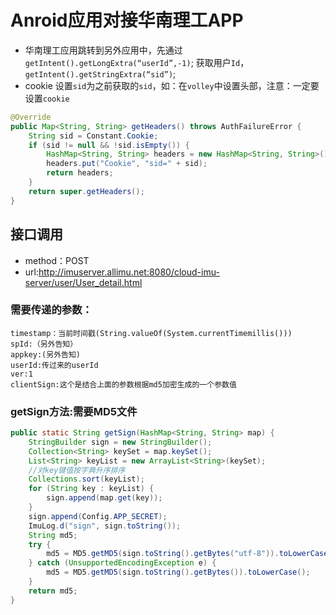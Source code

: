 # Anroid应用对接华南理工APP
- 华南理工应用跳转到另外应用中，先通过`getIntent().getLongExtra(“userId”,-1)`;
获取用户`Id`，`getIntent().getStringExtra(“sid”)`;
- cookie 设置`sid`为之前获取的`sid`，如：在`volley`中设置头部，注意：一定要设置`cookie`


```java
@Override
public Map<String, String> getHeaders() throws AuthFailureError {
    String sid = Constant.Cookie;
    if (sid != null && !sid.isEmpty()) {
        HashMap<String, String> headers = new HashMap<String, String>();
        headers.put("Cookie", "sid=" + sid);
        return headers;
    }
    return super.getHeaders();
}
```

## 接口调用
- method：POST
- url:http://imuserver.allimu.net:8080/cloud-imu-server/user/User_detail.html

### 需要传递的参数：
```
timestamp：当前时间戳(String.valueOf(System.currentTimemillis()))
spId:（另外告知）
appkey:(另外告知)
userId:传过来的userId
ver:1
clientSign:这个是结合上面的参数根据md5加密生成的一个参数值
```
### getSign方法:需要MD5文件
```java
public static String getSign(HashMap<String, String> map) {
    StringBuilder sign = new StringBuilder();
    Collection<String> keySet = map.keySet();
    List<String> keyList = new ArrayList<String>(keySet);
    //对key键值按字典升序排序
    Collections.sort(keyList);
    for (String key : keyList) {
        sign.append(map.get(key));
    }
    sign.append(Config.APP_SECRET);
    ImuLog.d("sign", sign.toString());
    String md5;
    try {
        md5 = MD5.getMD5(sign.toString().getBytes("utf-8")).toLowerCase();
    } catch (UnsupportedEncodingException e) {
        md5 = MD5.getMD5(sign.toString().getBytes()).toLowerCase();
    }
    return md5;
}
```
